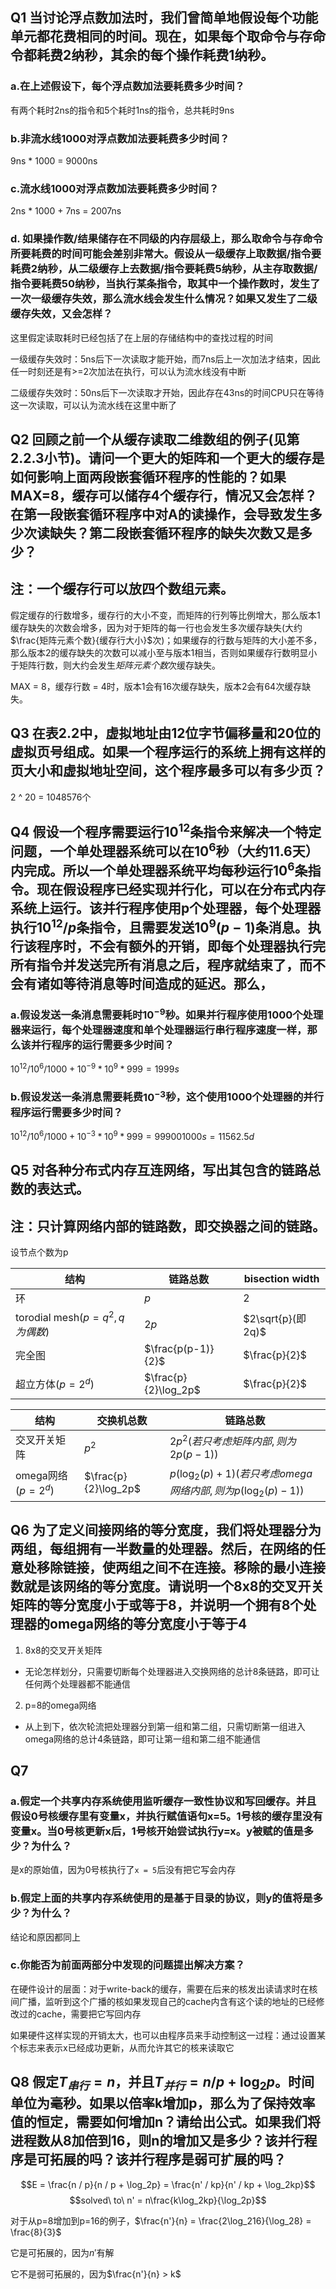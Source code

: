 ## Q1 当讨论浮点数加法时，我们曾简单地假设每个功能单元都花费相同的时间。现在，如果每个取命令与存命令都耗费2纳秒，其余的每个操作耗费1纳秒。
### a.在上述假设下，每个浮点数加法要耗费多少时间？
有两个耗时2ns的指令和5个耗时1ns的指令，总共耗时9ns

### b.非流水线1000对浮点数加法要耗费多少时间？
9ns * 1000 = 9000ns

### c.流水线1000对浮点数加法要耗费多少时间？
2ns * 1000 + 7ns = 2007ns

### d. 如果操作数/结果储存在不同级的内存层级上，那么取命令与存命令所要耗费的时间可能会差别非常大。假设从一级缓存上取数据/指令要耗费2纳秒，从二级缓存上去数据/指令要耗费5纳秒，从主存取数据/指令要耗费50纳秒，当执行某条指令，取其中一个操作数时，发生了一次一级缓存失效，那么流水线会发生什么情况？如果又发生了二级缓存失效，又会怎样？
这里假定读取耗时已经包括了在上层的存储结构中的查找过程的时间

一级缓存失效时：5ns后下一次读取才能开始，而7ns后上一次加法才结束，因此任一时刻还是有>=2次加法在执行，可以认为流水线没有中断

二级缓存失效时：50ns后下一次读取才开始，因此存在43ns的时间CPU只在等待这一次读取，可以认为流水线在这里中断了

## Q2 回顾之前一个从缓存读取二维数组的例子(见第2.2.3小节)。请问一个更大的矩阵和一个更大的缓存是如何影响上面两段嵌套循环程序的性能的？如果MAX=8，缓存可以储存4个缓存行，情况又会怎样？在第一段嵌套循环程序中对A的读操作，会导致发生多少次读缺失？第二段嵌套循环程序的缺失次数又是多少？
## 注：一个缓存行可以放四个数组元素。
假定缓存的行数增多，缓存行的大小不变，而矩阵的行列等比例增大，那么版本1缓存缺失的次数会增多，因为对于矩阵的每一行也会发生多次缓存缺失(大约$\frac{矩阵元素个数}{缓存行大小}$次)；如果缓存的行数与矩阵的大小差不多，那么版本2的缓存缺失的次数可以减小至与版本1相当，否则如果缓存行数明显小于矩阵行数，则大约会发生$矩阵元素个数$次缓存缺失。

MAX = 8，缓存行数 = 4时，版本1会有16次缓存缺失，版本2会有64次缓存缺失。

## Q3 在表2.2中，虚拟地址由12位字节偏移量和20位的虚拟页号组成。如果一个程序运行的系统上拥有这样的页大小和虚拟地址空间，这个程序最多可以有多少页？
2 ^ 20 = 1048576个

## Q4 假设一个程序需要运行$10^{12}$条指令来解决一个特定问题，一个单处理器系统可以在$10^6$秒（大约11.6天）内完成。所以一个单处理器系统平均每秒运行$10^6$条指令。现在假设程序已经实现并行化，可以在分布式内存系统上运行。该并行程序使用p个处理器，每个处理器执行$10^{12}/p$条指令，且需要发送$10^9(p-1)$条消息。执行该程序时，不会有额外的开销，即每个处理器执行完所有指令并发送完所有消息之后，程序就结束了，而不会有诸如等待消息等时间造成的延迟。那么，
### a.假设发送一条消息需要耗时$10^{-9}$秒。如果并行程序使用1000个处理器来运行，每个处理器速度和单个处理器运行串行程序速度一样，那么该并行程序的运行需要多少时间？
$10^{12} / 10^6 / 1000 + 10^{-9}*10^9*999 = 1999s$

### b.假设发送一条消息需要耗费$10^{-3}$秒，这个使用1000个处理器的并行程序运行需要多少时间？
$10^{12} / 10^6 / 1000 + 10^{-3}*10^9*999 = 999001000s = 11562.5d$

## Q5 对各种分布式内存互连网络，写出其包含的链路总数的表达式。
## 注：只计算网络内部的链路数，即交换器之间的链路。
设节点个数为p

| 结构 | 链路总数 | bisection width |
| --- | ------- | --------------- |
| 环 | $p$ | $2$ |
| torodial mesh($p=q^2,q为偶数$) | $2p$ | $2\sqrt{p}(即2q)$ |
| 完全图 | $\frac{p(p-1)}{2}$ | $\frac{p}{2}$ |
| 超立方体($p=2^d$) | $\frac{p}{2}\log_2p$ | $\frac{p}{2}$ |

| 结构 | 交换机总数 | 链路总数 |
| --- | ------- | ------- |
| 交叉开关矩阵 | $p^2$ | $2p^2(若只考虑矩阵内部,则为2p(p-1))$ |
| omega网络($p=2^d$) | $\frac{p}{2}\log_2p$ | $p(\log_2(p)+1)(若只考虑omega网络内部,则为p(\log_2(p)-1))$ |

## Q6 为了定义间接网络的等分宽度，我们将处理器分为两组，每组拥有一半数量的处理器。然后，在网络的任意处移除链接，使两组之间不在连接。移除的最小连接数就是该网络的等分宽度。请说明一个8x8的交叉开关矩阵的等分宽度小于或等于8，并说明一个拥有8个处理器的omega网络的等分宽度小于等于4
1. 8x8的交叉开关矩阵
- 无论怎样划分，只需要切断每个处理器进入交换网络的总计8条链路，即可让任何两个处理器都不能通信
2. p=8的omega网络
- 从上到下，依次轮流把处理器分到第一组和第二组，只需切断第一组进入omega网络的总计4条链路，即可让第一组和第二组不能通信

## Q7
### a.假定一个共享内存系统使用监听缓存一致性协议和写回缓存。并且假设0号核缓存里有变量x，并执行赋值语句x=5。1号核的缓存里没有变量x。当0号核更新x后，1号核开始尝试执行y=x。y被赋的值是多少？为什么？
是x的原始值，因为0号核执行了`x = 5`后没有把它写会内存

### b.假定上面的共享内存系统使用的是基于目录的协议，则y的值将是多少？为什么？
结论和原因都同上

### c.你能否为前面两部分中发现的问题提出解决方案？
在硬件设计的层面：对于write-back的缓存，需要在后来的核发出读请求时在核间广播，监听到这个广播的核如果发现自己的cache内含有这个读的地址的已经修改过的cache，需要把它写回内存

如果硬件这样实现的开销太大，也可以由程序员来手动控制这一过程：通过设置某个标志来表示x已经成功更新，从而允许其它的核来读取它

## Q8 假定$T_{串行} = n$，并且$T_{并行} = n / p + \log_2p$。时间单位为毫秒。如果以倍率k增加p，那么为了保持效率值的恒定，需要如何增加n？请给出公式。如果我们将进程数从8加倍到16，则n的增加又是多少？该并行程序是可拓展的吗？该并行程序是弱可扩展的吗？
$$E = \frac{n / p}{n / p + \log_2p} = \frac{n' / kp}{n' / kp + \log_2kp}$$
$$solved\ to\ n' = n\frac{k\log_2kp}{\log_2p}$$

对于从p=8增加到p=16的例子，$\frac{n'}{n} = \frac{2\log_216}{\log_28} = \frac{8}{3}$

它是可拓展的，因为$n'$有解

它不是弱可拓展的，因为$\frac{n'}{n} > k$
